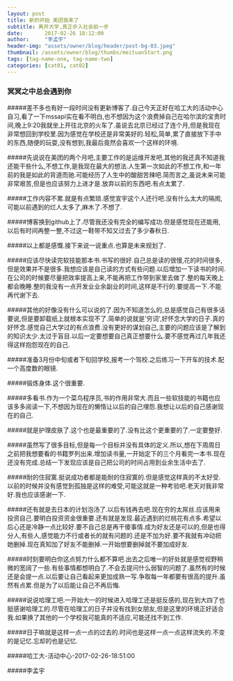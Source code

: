 ```yaml
---
layout: post
title: 新的开始 美团我来了
subtitle: 离开大学,真正步入社会前一步
date:       2017-02-26 18:12:00
author:     "李孟宇"
header-img: "assets/owner/blog/header/post-bg-03.jpeg"
thumbnail: /assets/owner/blog/thumbs/meituanStart.png
tags: [tag-name-one, tag-name-two]
categories: [cat01, cat02]
---
```


### 冥冥之中总会遇到你

#####差不多也有好一段时间没有更新博客了.自己今天正好在哈工大的活动中心自习,看了一下mssapi实在看不明白,也不想因为这个浪费掉自己在哈尔滨的宝贵时间,晚上9:20我就坐上开往北京的火车了.虽说去北京已经过了连个月,但是我现在非常想回到学校里.因为感觉在学校还是非常美好的.轻松,简单,累了直接放下手中的东西,随便的玩耍,没有想到,我最后竟然会喜欢一个这样的环境.

#####先说说在美团的两个月吧,主要工作的是运维开发吧,其他的我还真不知道我还能干些什么,不想工作,是我现在最大的想法.人生第一次如此的不想工作,和一年前的我是如此的背道而驰.可能经历了人生中的酸甜苦辣吧.简而言之,虽说未来可能非常艰苦,但是也应该努力上进才是.放弃以前的东西吧.有点太累了.

#####工作内容不累.就是有点繁琐.感觉宣宇这个人还行吧.没有什么太大的隔阂,可能以前遇到的烂人太多了,麻木了.不想了.

#####博客换到github上了.尽管我还没有完全的编写成功.但是感觉现在还能用,以后有时间再整一整,不过这一鞋带不知又过去了多少春秋日.

#####以上都是感慨.接下来说一说重点.也算是未来规划了.

#####应该尽快读完软技能那本书.书写的很好.自己总是读的很慢,花的时间很多,但是效果并不是很多.我想应该是自己读的方式有些问题.以后增加一下读书的时间.在公司的时候要尽量把效率提高上来,不能再把工作带到家里去做了.整的每天晚上都会晚睡.整的我没有一点开发业业余副业的时间,这样是不行的.要提高一下.不能再代谢下去.

#####其他的好像没有什么可以说的了.因为不知道怎么的,总是感觉自己有很多话要说,但是要卸载纸上就根本实现不了.简单的说就是'穷词',好怀念大学的日子.真的好怀念.感觉自己大学过的有点浪费.没有更好的谋划自己,主要的问题应该是了解到的知识太少.太过于盲目.以后一定要想要自己真正想要什么.要不感觉再过几年我还得这样抱怨现在的自己.

#####准备3月份中旬或者下旬回学校,报考一个驾校.之后练习一下开车的技术.配一个高度数的眼镜.

#####锻炼身体.这个很重要.

#####多看书.作为一个菜鸟程序员,书的作用非常大.而且一些软技能的书籍也应该多多阅读一下,不想因为现在的懒惰让以后的自己埋怨.我想让以后的自己感谢现在的自己.

#####就是护理皮肤了.这个也是最重要的了.没有比这个更重要的了.一定要整好.

#####虽然写了很多目标,但是每一个目标并没有具体的定义.所以,想在下周周日之前把我想要看的书籍罗列出来.增加读书量,一开始定下的三个月看完一本书.现在还没有完成.总结一下发现应该是自己把公司的时间占用到业余生活中去了.

#####耐的住寂寞.挺说成功者都是能耐的住寂寞的.但是感觉这样真的不太好受.以前的时候并没有感觉到孤独是这样的难受,可能这就是一种考验吧.老天对我非常好.我也应该感谢一下.

#####还有就是去日本的计划泡汤了.以后有钱再去吧.现在穷的太屌丝.应该用来投资自己.要明白投资资金很重要.还有就是发现.最近遇到的烂桃花有点多.希望以后心还是冷静一点比较好.要不自己总是再干傻事情.成为好友还是可以的,但是也得分人,有些人,感觉能力不行或者长的就有问题的.还是不加为好.要不我就有冲动把她删掉.现在真知加了好友不能删掉.一开始想要删掉就不要加成好友.

#####时刻要明白你这点努力什么都不算吧.出去之后唯一的好处就是感觉视野稍微的宽阔了一些.有些事情都想明白了.不会去提问什么弱智的问题了.虽然有的时候还是会提一点.以后要让自己看起来更加成熟一写.争取每一年都要有很高的提升.虽然有点累.但是为了以后能让自己不再后悔.

#####说说哈理工吧.一开始大一的时候进入哈理工还是挺反感的,现在到大四了也挺感谢哈理工的.尽管在哈理工的日子并没有找到女朋友,但是这里的环境正好适合我.如果换了其他的一个学校我可能真的不适应,可能还找不到工作.

#####日子嘛就是这样一点一点的过去的.时间也是这样一点一点这样流失的.不变的是记忆.忘却的也是记忆.


#####哈工大-活动中心-2017-02-26-18:51:00 

#####李孟宇
